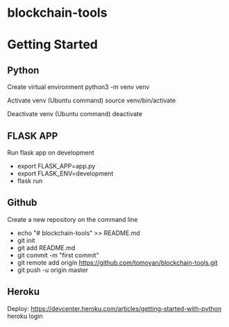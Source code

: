 # blockchain-tools

# Getting Started

## Python
Create virtual environment
python3 -m venv venv

Activate venv (Ubuntu command)
source venv/bin/activate

Deactivate venv (Ubuntu command)
deactivate

## FLASK APP
Run flask app on development
* export FLASK_APP=app.py
* export FLASK_ENV=development
* flask run

## Github
Create a new repository on the command line
* echo "# blockchain-tools" >> README.md
* git init
* git add README.md
* git commit -m "first commit"
* git remote add origin https://github.com/tomoyan/blockchain-tools.git
* git push -u origin master

## Heroku
Deploy: https://devcenter.heroku.com/articles/getting-started-with-python
heroku login
